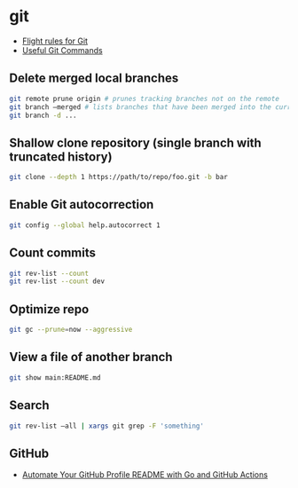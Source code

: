 # git

- [Flight rules for Git](https://github.com/k88hudson/git-flight-rules)
- [Useful Git Commands](https://dev.to/lydiahallie/cs-visualized-useful-git-commands-37p1)

## Delete merged local branches

```sh
git remote prune origin # prunes tracking branches not on the remote
git branch —merged # lists branches that have been merged into the current branch
git branch -d ...
```

## Shallow clone repository (single branch with truncated history)

```sh
git clone --depth 1 https://path/to/repo/foo.git -b bar
```

## Enable Git autocorrection

```sh
git config --global help.autocorrect 1
```

## Count commits

```sh
git rev-list --count
git rev-list --count dev
```

## Optimize repo

```sh
git gc --prune=now --aggressive
```

## View a file of another branch

```sh
git show main:README.md
```

## Search

```sh
git rev-list –all | xargs git grep -F 'something'
```

## GitHub

- [Automate Your GitHub Profile README with Go and GitHub Actions](https://dev.to/charly3pins/automate-your-github-profile-readme-with-go-and-github-actions-2lmo)
